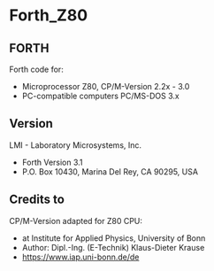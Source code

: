 # Forth_Z80

## FORTH
Forth code for: 
- Microprocessor Z80, CP/M-Version 2.2x - 3.0
- PC-compatible computers PC/MS-DOS 3.x

## Version 
LMI - Laboratory Microsystems, Inc. 
- Forth Version 3.1  
- P.O. Box 10430, Marina Del Rey, CA 90295, USA

## Credits to
CP/M-Version adapted for Z80 CPU:  
- at Institute for Applied Physics, University of Bonn 
- Author: Dipl.-Ing. (E-Technik) Klaus-Dieter Krause
- https://www.iap.uni-bonn.de/de
